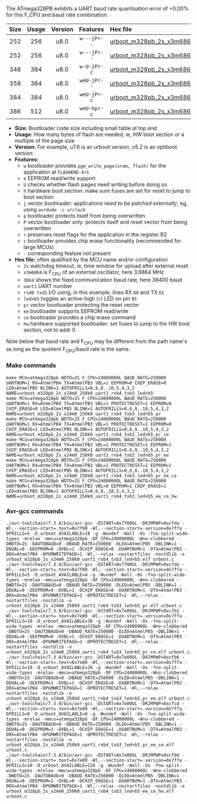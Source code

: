 The ATmega328PB exhibits a UART baud rate quantisation error of +0.00% for this F_CPU and baud rate combination.

|Size|Usage|Version|Features|Hex file|
|:-:|:-:|:-:|:-:|:--|
|252|256|u8.0|`w---jPr--`|[urboot_m328pb_2s_x3m6864_38k4_uart1_rxb4_txb3_led+b5.hex](https://raw.githubusercontent.com/stefanrueger/urboot.hex/main/boards/uno/atmega328pb/watchdog_2_s/external_oscillator_x/%2B3m686400_hz/%2B%2B38k4_baud/uart1_rxb4_txb3/led%2Bb5/urboot_m328pb_2s_x3m6864_38k4_uart1_rxb4_txb3_led%2Bb5.hex)|
|252|256|u8.0|`w---jPr--`|[urboot_m328pb_2s_x3m6864_38k4_uart1_rxb4_txb3_led+b5_pr.hex](https://raw.githubusercontent.com/stefanrueger/urboot.hex/main/boards/uno/atmega328pb/watchdog_2_s/external_oscillator_x/%2B3m686400_hz/%2B%2B38k4_baud/uart1_rxb4_txb3/led%2Bb5/urboot_m328pb_2s_x3m6864_38k4_uart1_rxb4_txb3_led%2Bb5_pr.hex)|
|348|384|u8.0|`w-U-jPr-c`|[urboot_m328pb_2s_x3m6864_38k4_uart1_rxb4_txb3_led+b5_pr_ce.hex](https://raw.githubusercontent.com/stefanrueger/urboot.hex/main/boards/uno/atmega328pb/watchdog_2_s/external_oscillator_x/%2B3m686400_hz/%2B%2B38k4_baud/uart1_rxb4_txb3/led%2Bb5/urboot_m328pb_2s_x3m6864_38k4_uart1_rxb4_txb3_led%2Bb5_pr_ce.hex)|
|358|384|u8.0|`weU-jPr--`|[urboot_m328pb_2s_x3m6864_38k4_uart1_rxb4_txb3_led+b5_pr_ee.hex](https://raw.githubusercontent.com/stefanrueger/urboot.hex/main/boards/uno/atmega328pb/watchdog_2_s/external_oscillator_x/%2B3m686400_hz/%2B%2B38k4_baud/uart1_rxb4_txb3/led%2Bb5/urboot_m328pb_2s_x3m6864_38k4_uart1_rxb4_txb3_led%2Bb5_pr_ee.hex)|
|384|384|u8.0|`weU-jPr-c`|[urboot_m328pb_2s_x3m6864_38k4_uart1_rxb4_txb3_led+b5_pr_ee_ce.hex](https://raw.githubusercontent.com/stefanrueger/urboot.hex/main/boards/uno/atmega328pb/watchdog_2_s/external_oscillator_x/%2B3m686400_hz/%2B%2B38k4_baud/uart1_rxb4_txb3/led%2Bb5/urboot_m328pb_2s_x3m6864_38k4_uart1_rxb4_txb3_led%2Bb5_pr_ee_ce.hex)|
|386|512|u8.0|`weU-hpr-c`|[urboot_m328pb_2s_x3m6864_38k4_uart1_rxb4_txb3_led+b5_ee_ce_hw.hex](https://raw.githubusercontent.com/stefanrueger/urboot.hex/main/boards/uno/atmega328pb/watchdog_2_s/external_oscillator_x/%2B3m686400_hz/%2B%2B38k4_baud/uart1_rxb4_txb3/led%2Bb5/urboot_m328pb_2s_x3m6864_38k4_uart1_rxb4_txb3_led%2Bb5_ee_ce_hw.hex)|

- **Size:** Bootloader code size including small table at top end
- **Usage:** How many bytes of flash are needed, ie, HW boot section or a multiple of the page size
- **Version:** For example, u7.6 is an urboot version, o5.2 is an optiboot version
- **Features:**
  + `w` bootloader provides `pgm_write_page(sram, flash)` for the application at `FLASHEND-4+1`
  + `e` EEPROM read/write support
  + `U` checks whether flash pages need writing before doing so
  + `h` hardware boot section: make sure fuses are set for reset to jump to boot section
  + `j` vector bootloader: applications *need to be patched externally*, eg, using `avrdude -c urclock`
  + `p` bootloader protects itself from being overwritten
  + `P` vector bootloader only: protects itself and reset vector from being overwritten
  + `r` preserves reset flags for the application in the register R2
  + `c` bootloader provides chip erase functionality (recommended for large MCUs)
  + `-` corresponding feature not present
- **Hex file:** often qualified by the MCU name and/or configuration
  + `2s` watchdog timeout, ie, time window for upload after external reset
  + `x3m6864` is F<sub>CPU</sub> of an external oscillator, here 3.6864 MHz
  + `38k4` shows the fixed communication baud rate, here 38400 baud
  + `uart1` UART number
  + `rxd0 txd1` I/O using, in this example, lines RX `D0` and TX `D1`
  + `led+b5` toggles an active-high (`+`) LED on pin `B5`
  + `pr` vector bootloader protecting the reset vector
  + `ee` bootloader supports EEPROM read/write
  + `ce` bootloader provides a chip erase command
  + `hw` hardware supported bootloader: set fuses to jump to the HW boot section, not to addr 0


Note below that baud rate and F<sub>CPU</sub> may be different from the path name's as long as the quotient F<sub>CPU</sub>/baud rate is the same.

### Make commands
```
make MCU=atmega328pb WDTO=2S F_CPU=24000000L BAUD_RATE=250000 UARTNUM=1 RX=AtmelPB4 TX=AtmelPB3 VBL=1 EEPROM=0 CHIP_ERASE=0 LED=AtmelPB5 BLINK=1 AUTOFRILLS=0,6,8..10,5,4,3,2 NAME=urboot_m328pb_2s_x24m0_250k0_uart1_rxb4_txb3_led+b5
make MCU=atmega328pb WDTO=2S F_CPU=24000000L BAUD_RATE=250000 UARTNUM=1 RX=AtmelPB4 TX=AtmelPB3 VBL=1 PROTECTRESET=1 EEPROM=0 CHIP_ERASE=0 LED=AtmelPB5 BLINK=1 AUTOFRILLS=0,6,8..10,5,4,3,2 NAME=urboot_m328pb_2s_x24m0_250k0_uart1_rxb4_txb3_led+b5_pr
make MCU=atmega328pb WDTO=2S F_CPU=24000000L BAUD_RATE=250000 UARTNUM=1 RX=AtmelPB4 TX=AtmelPB3 VBL=1 PROTECTRESET=1 EEPROM=0 CHIP_ERASE=1 LED=AtmelPB5 BLINK=1 AUTOFRILLS=0,6,8..10,5,4,3,2 NAME=urboot_m328pb_2s_x24m0_250k0_uart1_rxb4_txb3_led+b5_pr_ce
make MCU=atmega328pb WDTO=2S F_CPU=24000000L BAUD_RATE=250000 UARTNUM=1 RX=AtmelPB4 TX=AtmelPB3 VBL=1 PROTECTRESET=1 EEPROM=1 CHIP_ERASE=0 LED=AtmelPB5 BLINK=1 AUTOFRILLS=0,6,8..10,5,4,3,2 NAME=urboot_m328pb_2s_x24m0_250k0_uart1_rxb4_txb3_led+b5_pr_ee
make MCU=atmega328pb WDTO=2S F_CPU=24000000L BAUD_RATE=250000 UARTNUM=1 RX=AtmelPB4 TX=AtmelPB3 VBL=1 PROTECTRESET=1 EEPROM=1 CHIP_ERASE=1 LED=AtmelPB5 BLINK=1 AUTOFRILLS=0,6,8..10,5,4,3,2 NAME=urboot_m328pb_2s_x24m0_250k0_uart1_rxb4_txb3_led+b5_pr_ee_ce
make MCU=atmega328pb WDTO=2S F_CPU=24000000L BAUD_RATE=250000 UARTNUM=1 RX=AtmelPB4 TX=AtmelPB3 VBL=0 EEPROM=1 CHIP_ERASE=1 LED=AtmelPB5 BLINK=1 AUTOFRILLS=0,6,8..10,5,4,3,2 NAME=urboot_m328pb_2s_x24m0_250k0_uart1_rxb4_txb3_led+b5_ee_ce_hw
```

### Avr-gcc commands
```
./avr-toolchain/7.3.0/bin/avr-gcc -DSTART=0x7f00UL -DRJMPWP=0xcfda -Wl,--section-start=.text=0x7f00 -Wl,--section-start=.version=0x7ffa -DFRILLS=5 -D_urboot_AVAILABLE=18 -g -Wundef -Wall -Os -fno-split-wide-types -mrelax -mmcu=atmega328pb -DF_CPU=24000000L -Wno-clobbered -DWDTO=2S -DAUTOBAUD=0 -DBAUD_RATE=250000 -DLED=AtmelPB5 -DBLINK=1 -DDUAL=0 -DEEPROM=0 -DVBL=1 -DCHIP_ERASE=0 -DUARTNUM=1 -DTX=AtmelPB3 -DRX=AtmelPB4 -DPGMWRITEPAGE=1 -Wl,--relax -nostartfiles -nostdlib -o urboot_m328pb_2s_x24m0_250k0_uart1_rxb4_txb3_led+b5.elf urboot.c
./avr-toolchain/7.3.0/bin/avr-gcc -DSTART=0x7f00UL -DRJMPWP=0xcfda -Wl,--section-start=.text=0x7f00 -Wl,--section-start=.version=0x7ffa -DFRILLS=5 -D_urboot_AVAILABLE=4 -g -Wundef -Wall -Os -fno-split-wide-types -mrelax -mmcu=atmega328pb -DF_CPU=24000000L -Wno-clobbered -DWDTO=2S -DAUTOBAUD=0 -DBAUD_RATE=250000 -DLED=AtmelPB5 -DBLINK=1 -DDUAL=0 -DEEPROM=0 -DVBL=1 -DCHIP_ERASE=0 -DUARTNUM=1 -DTX=AtmelPB3 -DRX=AtmelPB4 -DPGMWRITEPAGE=1 -DPROTECTRESET=1 -Wl,--relax -nostartfiles -nostdlib -o urboot_m328pb_2s_x24m0_250k0_uart1_rxb4_txb3_led+b5_pr.elf urboot.c
./avr-toolchain/7.3.0/bin/avr-gcc -DSTART=0x7e80UL -DRJMPWP=0xcfb1 -Wl,--section-start=.text=0x7e80 -Wl,--section-start=.version=0x7ffa -DFRILLS=10 -D_urboot_AVAILABLE=36 -g -Wundef -Wall -Os -fno-split-wide-types -mrelax -mmcu=atmega328pb -DF_CPU=24000000L -Wno-clobbered -DWDTO=2S -DAUTOBAUD=0 -DBAUD_RATE=250000 -DLED=AtmelPB5 -DBLINK=1 -DDUAL=0 -DEEPROM=0 -DVBL=1 -DCHIP_ERASE=1 -DUARTNUM=1 -DTX=AtmelPB3 -DRX=AtmelPB4 -DPGMWRITEPAGE=1 -DPROTECTRESET=1 -Wl,--relax -nostartfiles -nostdlib -o urboot_m328pb_2s_x24m0_250k0_uart1_rxb4_txb3_led+b5_pr_ce.elf urboot.c
./avr-toolchain/7.3.0/bin/avr-gcc -DSTART=0x7e80UL -DRJMPWP=0xcfb6 -Wl,--section-start=.text=0x7e80 -Wl,--section-start=.version=0x7ffa -DFRILLS=10 -D_urboot_AVAILABLE=26 -g -Wundef -Wall -Os -fno-split-wide-types -mrelax -mmcu=atmega328pb -DF_CPU=24000000L -Wno-clobbered -DWDTO=2S -DAUTOBAUD=0 -DBAUD_RATE=250000 -DLED=AtmelPB5 -DBLINK=1 -DDUAL=0 -DEEPROM=1 -DVBL=1 -DCHIP_ERASE=0 -DUARTNUM=1 -DTX=AtmelPB3 -DRX=AtmelPB4 -DPGMWRITEPAGE=1 -DPROTECTRESET=1 -Wl,--relax -nostartfiles -nostdlib -o urboot_m328pb_2s_x24m0_250k0_uart1_rxb4_txb3_led+b5_pr_ee.elf urboot.c
./avr-toolchain/7.3.0/bin/avr-gcc -DSTART=0x7e80UL -DRJMPWP=0xcfcd -Wl,--section-start=.text=0x7e80 -Wl,--section-start=.version=0x7ffa -DFRILLS=8 -D_urboot_AVAILABLE=0 -g -Wundef -Wall -Os -fno-split-wide-types -mrelax -mmcu=atmega328pb -DF_CPU=24000000L -Wno-clobbered -DWDTO=2S -DAUTOBAUD=0 -DBAUD_RATE=250000 -DLED=AtmelPB5 -DBLINK=1 -DDUAL=0 -DEEPROM=1 -DVBL=1 -DCHIP_ERASE=1 -DUARTNUM=1 -DTX=AtmelPB3 -DRX=AtmelPB4 -DPGMWRITEPAGE=1 -DPROTECTRESET=1 -Wl,--relax -nostartfiles -nostdlib -o urboot_m328pb_2s_x24m0_250k0_uart1_rxb4_txb3_led+b5_pr_ee_ce.elf urboot.c
./avr-toolchain/7.3.0/bin/avr-gcc -DSTART=0x7e00UL -DRJMPWP=0xcf8d -Wl,--section-start=.text=0x7e00 -Wl,--section-start=.version=0x7ffa -DFRILLS=10 -D_urboot_AVAILABLE=126 -g -Wundef -Wall -Os -fno-split-wide-types -mrelax -mmcu=atmega328pb -DF_CPU=24000000L -Wno-clobbered -DWDTO=2S -DAUTOBAUD=0 -DBAUD_RATE=250000 -DLED=AtmelPB5 -DBLINK=1 -DDUAL=0 -DEEPROM=1 -DVBL=0 -DCHIP_ERASE=1 -DUARTNUM=1 -DTX=AtmelPB3 -DRX=AtmelPB4 -DPGMWRITEPAGE=1 -Wl,--relax -nostartfiles -nostdlib -o urboot_m328pb_2s_x24m0_250k0_uart1_rxb4_txb3_led+b5_ee_ce_hw.elf urboot.c
```

